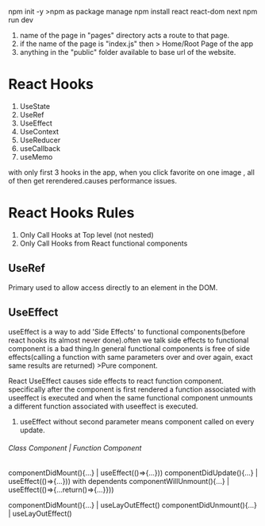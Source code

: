 npm init -y >npm as package manage
npm install react react-dom next
npm run dev

1. name of the page in "pages" directory acts a route to that page.
2. if the name of the page is "index.js" then > Home/Root Page of the app
3. anything in the "public" folder available to base url of the website.

# React Hooks

1. UseState
2. UseRef
3. UseEffect
4. UseContext
5. UseReducer
6. useCallback
7. useMemo

with only first 3 hooks in the app, when you click favorite on one image , all of then get rerendered.causes performance issues.

# React Hooks Rules

1. Only Call Hooks at Top level (not nested)
2. Only Call Hooks from React functional components

## UseRef

Primary used to allow access directly to an element in the DOM.

## UseEffect

useEffect is a way to add 'Side Effects' to functional components(before react hooks its almost never done).often we talk side effects to functional component is a bad thing.In general functional components is free of side effects(calling a function with same parameters over and over again, exact same results are returned) >Pure component.

React UseEffect causes side effects to react function component. specifically after the component is first rendered a function associated with useeffect is executed and when the same functional component unmounts a different function associated with useeffect is executed.

1. useEffect without second parameter means component called on every update.

###### Class Component | Function Component

componentDidMount(){...} | useEffect(()=>{...}))
componentDidUpdate(){...} | useEffect(()=>{...})) with dependents
componentWillUnmount(){...} | useEffect(()=>{...return()=>{...}}))

componentDidMount(){...} | useLayOutEffect()
componentDidUnmount(){...} | useLayOutEffect()
